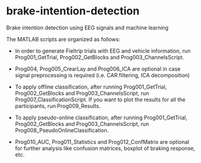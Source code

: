 # brake-intention-detection
Brake intention detection using EEG signals and machine learning

The MATLAB scripts are organized as follows:

- In order to generate Fieltrip trials with EEG and vehicle information, run Prog001_GetTrial, Prog002_GetBlocks and 
Prog003_ChannelsScript.

- Prog004, Prog005_CrearLay and Prog006_ICA are optional in case signal preprocessing is required (i.e. CAR filtering,
ICA decomposition)

- To apply offline classification, after running Prog001_GetTrial, Prog002_GetBlocks and Prog003_ChannelsScript,
run Prog007_ClassificationScript. If you want to plot the results
  for all the participants, run Prog009_Results.
  
- To apply pseudo-online classification, after running Prog001_GetTrial, Prog002_GetBlocks and Prog003_ChannelsScript,
run Prog008_PseudoOnlineClassification.

- Prog010_AUC, Prog011_Statistics and Prog012_ConfMatrix are optional for further analysis like confusion matrices,
boxplot of braking response, etc.
